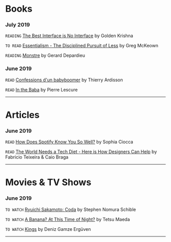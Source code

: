 # Books

### July 2019

`READING` [The Best Interface is No Interface](http://www.nointerface.com/book/) by Golden Krishna

`TO READ` [Essentialism - The Disciplined Pursuit of Less](http://a.co/akwADM4) by Greg McKeown

`READING` [Monstre](https://www.amazon.fr/Monstre-Gérard-DEPARDIEU-ebook/dp/B076VCGRH9/ref=sr_1_2?__mk_fr_FR=ÅMÅŽÕÑ&keywords=Monstres+depardieu&qid=1561884048&s=gateway&sr=8-2) by Gerard Depardieu

### June 2019

`READ` [Confessions d'un babyboomer](https://www.amazon.fr/Confessions-dun-babyboomer-Thierry-Ardisson/dp/2290353639) by Thierry Ardisson

`READ` [In the Baba](https://www.amazon.fr/baba-Pierre-Lescure/dp/2253174033/ref=sr_1_1?__mk_fr_FR=ÅMÅŽÕÑ&keywords=In+the+baba&qid=1561302409&s=books&sr=1-1) by Pierre Lescure

---

# Articles

### June 2019

`READ` [How Does Spotify Know You So Well?](https://medium.com/s/story/spotifys-discover-weekly-how-machine-learning-finds-your-new-music-19a41ab76efe) by Sophia Ciocca 

`READ` [The World Needs a Tech Diet - Here is How Designers Can Help](https://essays.uxdesign.cc/tech-diet/?utm_source=densediscovery&utm_medium=email&utm_campaign=newsletter-issue-39) by Fabricio Teixeira & Caio Braga

---

# Movies & TV Shows

### June 2019
`TO WATCH` [Ryuichi Sakamoto: Coda](https://www.youtube.com/watch?v=Fl-pKw5n0mI) by Stephen Nomura Schible

`TO WATCH` [A Banana? At This Time of Night?](https://www.imdb.com/title/tt9010228/) by Tetsu Maeda

`TO WATCH` [Kings](https://www.youtube.com/watch?v=bqZIo7MFV0w) by Deniz Gamze Ergüven

---


